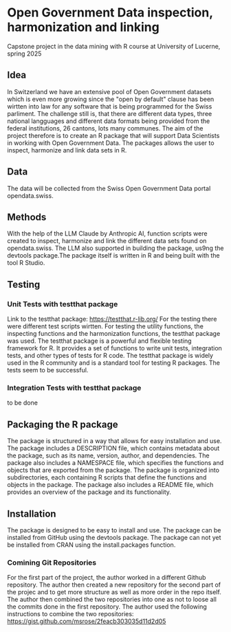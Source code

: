 # Open Government Data inspection, harmonization and linking
Capstone project in the data mining with R course at University of Lucerne, spring 2025

## Idea
In Switzerland we have an extensive pool of Open Government datasets which is even more growing since the "open by default" clause has been wirtten into law for any software that is being programmed for the Swiss parliment. 
The challenge still is, that there are different data types, three national langguages and different data formats being provided from the federal institutions, 26 cantons, lots many communes. The aim of the project therefore is to create 
an R package that will support Data Scientists in working with Open Government Data. The packages allows the user to inspect, harmonize and link data sets in R. 

## Data
The data will be collected from the Swiss Open Government Data portal opendata.swiss. 

## Methods
With the help of the LLM Claude by Anthropic AI, function scripts were created to inspect, harmonize and link the different data sets found on opendata.swiss. The LLM also supported in building the package, us9ng the devtools package.The package itself 
is written in R and being built with the tool R Studio. 

## Testing 

### Unit Tests with testthat package
Link to the testthat package: https://testthat.r-lib.org/ For the testing there were different test scripts wirtten. For testing the utility functions, the inspecting functions and the harmonization functions, the testthat package was used. 
The testthat package is a powerful and flexible testing framework for R. It provides a set of functions to write unit tests, integration tests, and other types of tests for R code. The testthat package is widely used in the R community and is a standard tool for testing R packages.
The tests seem to be successful. 

### Integration Tests with testthat package 
to be done 

## Packaging the R package 
The package is structured in a way that allows for easy installation and use. The package includes a DESCRIPTION file, which contains metadata about the package, such as its name, version, author, and dependencies. The package also includes a NAMESPACE file, which specifies the functions and objects that are exported from the package.
The package is organized into subdirectories, each containing R scripts that define the functions and objects in the package. The package also includes a README file, which provides an overview of the package and its functionality.

## Installation
The package is designed to be easy to install and use. The package can be installed from GitHub using the devtools package. The package can not yet be installed from CRAN using the install.packages function.


### Comining Git Repositories
For the first part of the project, the author worked in a different Github repository. The author then created a new repository for the second part of the projec and to get more structure as well as more order in the repo itself. 
The author then combined the two repositories into one as not to loose all the commits done in the first repository. The author used the following instructions to combine the two repositories: https://gist.github.com/msrose/2feacb303035d11d2d05
